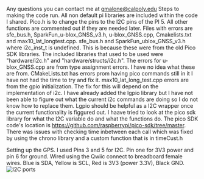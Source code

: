 Any questions you can contact me at gmalone@calpoly.edu
Steps to making the code run.
All non default pi libraries are included within the code I shared. 
Pico.h is to change the pins to the I2C pins of the PI 5. All other functions are commented out if they are needed later.
Files with errors are sfe_bus.h, SparkFun_u-blox_GNSS_v3.h, u-blox_GNSS.cpp, Cmakelists.txt and max10_lat_longtest.cpp.
sfe_bus.h and SparkFun_ublox_GNSS_v3.h where i2c_inst_t is undefined. This is because these were from the old Pico SDK libraries.
The included libraries that used to be used were "hardware/i2c.h" and "hardware/structs/i2c.h".
The errors for u-blox_GNSS.cpp are from type assignment errors. I have no idea what these are from.
CMakeLists.txt has errors prom having pico commands still in it I have not had the time to try and fix it.
max10_lat_long_test.cpp errors are from the gpio initialization. The fix for this will depend on the implementation of i2c.
I have already added the lgpio library but I have not been able to figure out what the current i2c commands are doing so I do not know how to replace them. Lgpio should be helpful as a I2C wrapper once the current functionality is figgured out.
I haave tried to look at the pico sdk library for what the I2C variable do and what the functions do.
The pico SDK code's location is https://github.com/raspberrypi/pico-sdk/tree/master.
There was issues with checking time inbetween each call which was fixed by using the chrono library and a custom function that is in timeCust.h

Setting up the GPS. I used Pins 3 and 5 for I2C. Pin one for 3V3 power and pin 6 for ground. Wired using the Qwiic connect to breadboard female wires. Blue is SDA, Yellow is SCL, Red is 3V3 (power 3.3V), Black GND.
![I2C ports](https://cdn.sparkfun.com/assets/learn_tutorials/4/4/9/pin-labels-on-pi-ver2.png)
